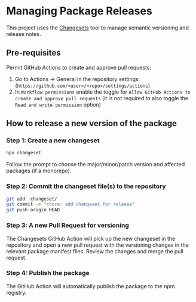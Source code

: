 # Managing Package Releases

This project uses the [Changesets](https://github.com/changesets/changesets)
tool to manage semantic versioning and release notes.

## Pre-requisites

Permit GitHub Actions to create and approve pull requests:

1. Go to Actions -> General in the repository settings: (`https://github.com/<user>/<repo>/settings/actions`)
2. In `Workflow permissions` enable the toggle for
   `Allow GitHub Actions to create and approve pull requests` (it is not required
   to also toggle the `Read and write permission` option)

## How to release a new version of the package

### Step 1: Create a new changeset

```sh
npx changeset
```

Follow the prompt to choose the major/minor/patch version and affected
packages (if a monorepo).

### Step 2: Commit the changeset file(s) to the repository

```sh
git add .changeset/
git commit -m "chore: add changeset for release"
git push origin HEAD
```

### Step 3: A new Pull Request for versioning

The Changesets GitHub Action will pick up the new changeset in the repository
and open a new pull request with the versioning changes in the relevant package
manifest files. Review the changes and merge the pull request.

### Step 4: Publish the package

The GitHub Action will automatically publish the package to the npm registry.
